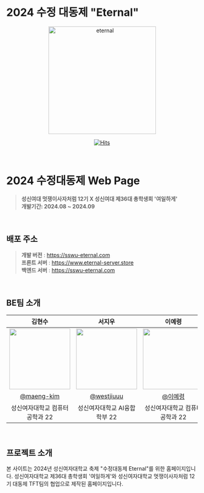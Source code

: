 # 2024 수정 대동제 "Eternal" 

<div align="center">
<img width="283" alt="eternal" src="https://github.com/user-attachments/assets/a22d85a4-3863-4453-a32b-9b9c6d17add8">

[![Hits](https://hits.seeyoufarm.com/api/count/incr/badge.svg?url=https%3A%2F%2Fgithub.com%2F2024-SSWU-Eternal%2FEternal-BE&count_bg=%23D6BEDC&title_bg=%235C4795&icon=&icon_color=%23E7E7E7&title=hits&edge_flat=false)](https://hits.seeyoufarm.com)

</div>

<br/>

# 2024 수정대동제 Web Page 
> **성신여대 멋쟁이사자처럼 12기 X 성신여대 제36대 총학생회 '여일하게'** <br/> **개발기간: 2024.08 ~ 2024.09**

<br/>

## 배포 주소

> **개발 버전** : https://sswu-eternal.com <br>
> **프론트 서버** : https://www.eternal-server.store <br>
> **백엔드 서버** : https://sswu-eternal.com <br>

<br/>

## BE팀 소개

|      김현수       |          서지우         |       이예령        |                                                                                                               
| :------------------------------------------------------------------------------: | :---------------------------------------------------------------------------------------------------------------------------------------------------: | :---------------------------------------------------------------------------------------------------------------------------------------------------------------------------------------------------: | 
|   <img width="160px" src="https://github.com/user-attachments/assets/da4f68e6-0e49-4953-b5aa-5505ede5f963"/>    |                      <img width="160px" src="https://github.com/user-attachments/assets/74795992-f276-46d8-83d5-0b67c3f9beba" />    |                   <img width="160px" src="이미지 넣어주세용"/>   |
|   [@maeng-kim](https://github.com/maeng-kim)   |    [@westjiuuu](https://github.com/westjiuuu)  | [@이예령](https://github.com/령)  |
| 성신여자대학교 컴퓨터공학과 22 | 성신여자대학교 AI융합학부 22 | 성신여자대학교 컴퓨터공학과 22 |

<br/>

## 프로젝트 소개

본 사이트는 2024년 성신여자대학교 축제 "수정대동제 Eternal"를 위한 홈페이지입니다. 성신여자대학교 제36대 총학생회 '여일하게'와 성신여자대학교 멋쟁이사자처럼 12기 대동제 TFT팀의 협업으로 제작된 홈페이지입니다.
